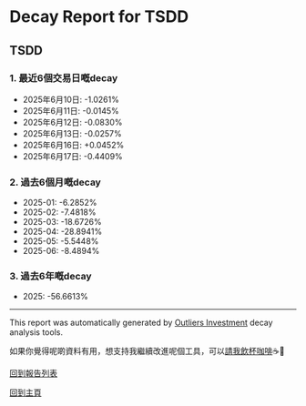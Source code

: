 # Decay Report for TSDD

## TSDD

### 1. 最近6個交易日嘅decay

- 2025年6月10日: -1.0261%
- 2025年6月11日: -0.0145%
- 2025年6月12日: -0.0830%
- 2025年6月13日: -0.0257%
- 2025年6月16日: +0.0452%
- 2025年6月17日: -0.4409%

### 2. 過去6個月嘅decay

- 2025-01: -6.2852%
- 2025-02: -7.4818%
- 2025-03: -18.6726%
- 2025-04: -28.8941%
- 2025-05: -5.5448%
- 2025-06: -8.4894%

### 3. 過去6年嘅decay

- 2025: -56.6613%

------------------------------
This report was automatically generated by [Outliers Investment](https://outliersecon.github.io/Outliers-Investment/) decay analysis tools.

如果你覺得呢啲資料有用，想支持我繼續改進呢個工具，可以[請我飲杯咖啡](https://buymeacoffee.com/outliersecon)☕🙏

[回到報告列表](https://outliersecon.github.io/Outliers-Investment/reports/reports_public)

[回到主頁](https://outliersecon.github.io/Outliers-Investment/)